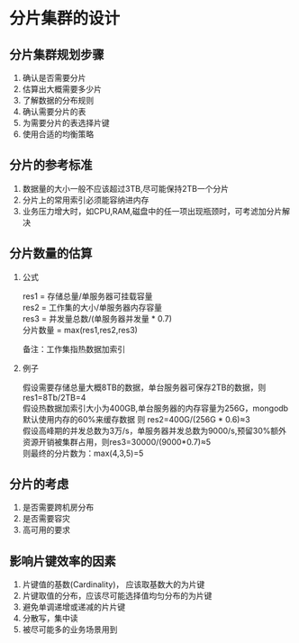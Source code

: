 # 分片集群的设计

## 分片集群规划步骤

1. 确认是否需要分片
2. 估算出大概需要多少片
3. 了解数据的分布规则
4. 确认需要分片的表
5. 为需要分片的表选择片键
6. 使用合适的均衡策略

## 分片的参考标准

1. 数据量的大小一般不应该超过3TB,尽可能保持2TB一个分片
2. 分片上的常用索引必须能容纳进内存
3. 业务压力增大时，如CPU,RAM,磁盘中的任一项出现瓶颈时，可考滤加分片解决

## 分片数量的估算

1. 公式

    res1 = 存储总量/单服务器可挂载容量  
    res2 = 工作集的大小/单服务器内存容量  
    res3 = 并发量总数/(单服务器并发量 * 0.7)  
    分片数量 = max(res1,res2,res3)  

    备注：工作集指热数据加索引

2. 例子

    假设需要存储总量大概8TB的数据，单台服务器可保存2TB的数据，则 res1=8Tb/2TB=4  
    假设热数据加索引大小为400GB,单台服务器的内存容量为256G，mongodb默认使用内存的60%来缓存数据 则 res2=400G/(256G * 0.6)≈3  
    假设高峰期的并发总数为3万/s，单服务器并发总数为9000/s,预留30%额外资源开销被集群占用，则res3=30000/(9000*0.7)≈5   
    则最终的分片数为：max(4,3,5)=5  

## 分片的考虑

1. 是否需要跨机房分布
2. 是否需要容灾
3. 高可用的要求

## 影响片键效率的因素

1. 片键值的基数(Cardinality)， 应该取基数大的为片键
2. 片键取值的分布，应该尽可能选择值均匀分布的为片键
3. 避免单调递增或递减的片片键
4. 分散写，集中读
5. 被尽可能多的业务场景用到